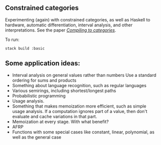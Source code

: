 ## Constrained categories

Experimenting (again) with constrained categories, as well as Haskell to hardware, automatic differentiation, interval analysis, and other interpretations. See the paper [*Compiling to categories*](http://conal.net/papers/compiling-to-categories).

To run:

    stack build :basic

## Some application ideas:

*   Interval analysis on general values rather than numbers
    Use a standard ordering for sums and products
*   Something about language recognition, such as regular languages
*   Various semirings, including shortest/longest paths
*   Probabilistic programming
*   Usage analysis.
*   Something that makes memoization more efficient, such as simple usage analysis.
    If a computation ignores part of a value, then don't evaluate and cache variations in that part.
*   Memoization at every stage. With what benefit?
*   AFRP
*   Functions with some special cases like constant, linear, polynomial, as well as the general case
